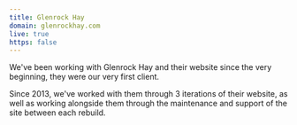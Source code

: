 ```yaml
---
title: Glenrock Hay
domain: glenrockhay.com
live: true
https: false
---
```


We've been working with Glenrock Hay and their website since the very beginning, they were our very first client.

Since 2013, we've worked with them through 3 iterations of their website, as well as working alongside them through the maintenance and support of the site between each rebuild.
